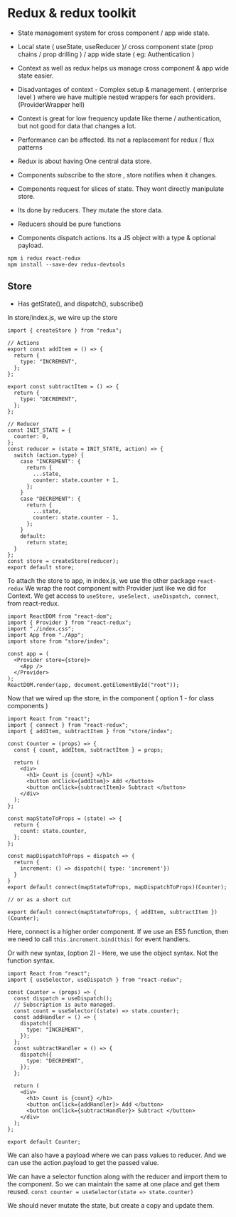 # Redux & redux toolkit

- State management system for cross component / app wide state.
- Local state ( useState, useReducer )/ cross component state (prop chains / prop drilling ) / app wide state ( eg: Authentication )
- Context as well as redux helps us manage cross component & app wide state easier.
- Disadvantages of context - Complex setup & management. ( enterprise level ) where we have multiple nested wrappers for each providers. (ProviderWrapper hell)
- Context is great for low frequency update like theme / authentication, but not good for data that changes a lot.
- Performance can be affected. Its not a replacement for redux / flux patterns

- Redux is about having One central data store.
- Components subscribe to the store , store notifies when it changes.
- Components request for slices of state. They wont directly manipulate store.
- Its done by reducers. They mutate the store data.
- Reducers should be pure functions
- Components dispatch actions. Its a JS object with a type & optional payload.

```
npm i redux react-redux
npm install --save-dev redux-devtools
```

## Store

- Has getState(), and dispatch(), subscribe()

In store/index.js, we wire up the store

```
import { createStore } from "redux";

// Actions
export const addItem = () => {
  return {
    type: "INCREMENT",
  };
};

export const subtractItem = () => {
  return {
    type: "DECREMENT",
  };
};

// Reducer
const INIT_STATE = {
  counter: 0,
};
const reducer = (state = INIT_STATE, action) => {
  switch (action.type) {
    case "INCREMENT": {
      return {
        ...state,
        counter: state.counter + 1,
      };
    }
    case "DECREMENT": {
      return {
        ...state,
        counter: state.counter - 1,
      };
    }
    default:
      return state;
  }
};
const store = createStore(reducer);
export default store;

```

To attach the store to app, in index.js, we use the other package `react-redux`
We wrap the root component with Provider just like we did for Context.
We get access to `useStore, useSelect, useDispatch, connect`, from react-redux.

```
import ReactDOM from "react-dom";
import { Provider } from "react-redux";
import "./index.css";
import App from "./App";
import store from "store/index";

const app = (
  <Provider store={store}>
    <App />
  </Provider>
);
ReactDOM.render(app, document.getElementById("root"));

```

Now that we wired up the store, in the component ( option 1 - for class components )

```
import React from "react";
import { connect } from "react-redux";
import { addItem, subtractItem } from "store/index";

const Counter = (props) => {
  const { count, addItem, subtractItem } = props;

  return (
    <div>
      <h1> Count is {count} </h1>
      <button onClick={addItem}> Add </button>
      <button onClick={subtractItem}> Subtract </button>
    </div>
  );
};

const mapStateToProps = (state) => {
  return {
    count: state.counter,
  };
};

const mapDispatchToProps = dispatch => {
  return {
    increment: () => dispatch({ type: 'increment'})
  }
}
export default connect(mapStateToProps, mapDispatchToProps)(Counter);

// or as a short cut

export default connect(mapStateToProps, { addItem, subtractItem })(Counter);

```

Here, connect is a higher order component.
If we use an ES5 function, then we need to call `this.increment.bind(this)` for event handlers.

Or with new syntax, (option 2) - Here, we use the object syntax. Not the function syntax.

```
import React from "react";
import { useSelector, useDispatch } from "react-redux";

const Counter = (props) => {
  const dispatch = useDispatch();
  // Subscription is auto managed.
  const count = useSelector((state) => state.counter);
  const addHandler = () => {
    dispatch({
      type: "INCREMENT",
    });
  };
  const subtractHandler = () => {
    dispatch({
      type: "DECREMENT",
    });
  };

  return (
    <div>
      <h1> Count is {count} </h1>
      <button onClick={addHandler}> Add </button>
      <button onClick={subtractHandler}> Subtract </button>
    </div>
  );
};

export default Counter;

```

We can also have a payload where we can pass values to reducer.
And we can use the action.payload to get the passed value.

We can have a selector function along with the reducer and import them to the component.
So we can maintain the same at one place and get them reused.
`const counter = useSelector(state => state.counter)`

We should never mutate the state, but create a copy and update them.
